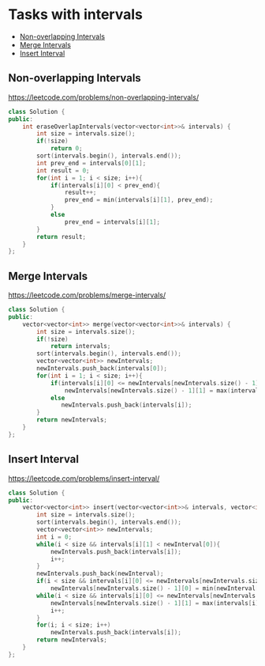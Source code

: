 # Tasks with intervals

+ [Non-overlapping Intervals](#non_overlapping-intervals)
+ [Merge Intervals](#merge-intervals)
+ [Insert Interval](#insert-interval)

## Non-overlapping Intervals

https://leetcode.com/problems/non-overlapping-intervals/

```C++
class Solution {
public:
    int eraseOverlapIntervals(vector<vector<int>>& intervals) {
        int size = intervals.size();
        if(!size)
            return 0;
        sort(intervals.begin(), intervals.end());
        int prev_end = intervals[0][1];
        int result = 0;
        for(int i = 1; i < size; i++){
            if(intervals[i][0] < prev_end){
                result++;
                prev_end = min(intervals[i][1], prev_end);
            }
            else
                prev_end = intervals[i][1];
        }
        return result;
    }
};
```

## Merge Intervals

https://leetcode.com/problems/merge-intervals/

```C++
class Solution {
public:
    vector<vector<int>> merge(vector<vector<int>>& intervals) {
        int size = intervals.size();
        if(!size)
            return intervals;
        sort(intervals.begin(), intervals.end());
        vector<vector<int>> newIntervals;
        newIntervals.push_back(intervals[0]); 
        for(int i = 1; i < size; i++){
            if(intervals[i][0] <= newIntervals[newIntervals.size() - 1][1])
                newIntervals[newIntervals.size() - 1][1] = max(intervals[i][1], newIntervals[newIntervals.size() - 1][1]);
            else
               newIntervals.push_back(intervals[i]); 
        }
        return newIntervals;
    }
};
```

## Insert Interval

https://leetcode.com/problems/insert-interval/

```C++
class Solution {
public:
    vector<vector<int>> insert(vector<vector<int>>& intervals, vector<int>& newInterval) {
        int size = intervals.size();
        sort(intervals.begin(), intervals.end());
        vector<vector<int>> newIntervals;
        int i = 0;
        while(i < size && intervals[i][1] < newInterval[0]){
            newIntervals.push_back(intervals[i]); 
            i++;
        }
        newIntervals.push_back(newInterval);
        if(i < size && intervals[i][0] <= newIntervals[newIntervals.size() - 1][1])
            newIntervals[newIntervals.size() - 1][0] = min(newInterval[0], intervals[i][0]);
        while(i < size && intervals[i][0] <= newIntervals[newIntervals.size() - 1][1]){
            newIntervals[newIntervals.size() - 1][1] = max(intervals[i][1], newInterval[1]); 
            i++;
        }
        for(i; i < size; i++)
            newIntervals.push_back(intervals[i]); 
        return newIntervals;
    }
};
```
